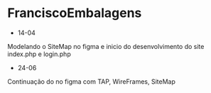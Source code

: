 # FranciscoEmbalagens

* 14-04

Modelando o SiteMap no figma e inicio do desenvolvimento do site index.php e login.php

* 24-06

Continuação do no figma com TAP, WireFrames, SiteMap